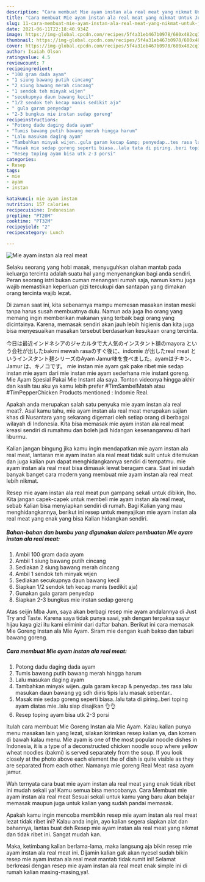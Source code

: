 ```yaml
---
description: "Cara membuat Mie ayam instan ala real meat yang nikmat Untuk Jualan"
title: "Cara membuat Mie ayam instan ala real meat yang nikmat Untuk Jualan"
slug: 11-cara-membuat-mie-ayam-instan-ala-real-meat-yang-nikmat-untuk-jualan
date: 2021-06-11T22:18:40.934Z
image: https://img-global.cpcdn.com/recipes/5f4a31eb467b0978/680x482cq70/mie-ayam-instan-ala-real-meat-foto-resep-utama.jpg
thumbnail: https://img-global.cpcdn.com/recipes/5f4a31eb467b0978/680x482cq70/mie-ayam-instan-ala-real-meat-foto-resep-utama.jpg
cover: https://img-global.cpcdn.com/recipes/5f4a31eb467b0978/680x482cq70/mie-ayam-instan-ala-real-meat-foto-resep-utama.jpg
author: Isaiah Olson
ratingvalue: 4.5
reviewcount: 7
recipeingredient:
- "100 gram dada ayam"
- "1 siung bawang putih cincang"
- "2 siung bawang merah cincang"
- "1 sendok teh minyak wijen"
- "secukupnya daun bawang kecil"
- "1/2 sendok teh kecap manis sedikit aja"
- " gula garam penyedap"
- "2-3 bungkus mie instan sedap goreng"
recipeinstructions:
- "Potong dadu daging dada ayam"
- "Tumis bawang putih bawang merah hingga harum"
- "Lalu masukan daging ayam"
- "Tambahkan minyak wijen..gula garam kecap &amp; penyedap..tes rasa lalu masukan daun bawang yg sdh diiris tipis lalu masak sebentar.."
- "Masak mie sedap goreng seperti biasa..lalu tata di piring..beri toping ayam diatas mie..lalu siap disajikan 👌👌"
- "Resep toping ayam bisa utk 2-3 porsi"
categories:
- Resep
tags:
- mie
- ayam
- instan

katakunci: mie ayam instan 
nutrition: 157 calories
recipecuisine: Indonesian
preptime: "PT20M"
cooktime: "PT32M"
recipeyield: "2"
recipecategory: Lunch

---
```



![Mie ayam instan ala real meat](https://img-global.cpcdn.com/recipes/5f4a31eb467b0978/680x482cq70/mie-ayam-instan-ala-real-meat-foto-resep-utama.jpg)

Selaku seorang yang hobi masak, menyuguhkan olahan mantab pada keluarga tercinta adalah suatu hal yang menyenangkan bagi anda sendiri. Peran seorang istri bukan cuman menangani rumah saja, namun kamu juga wajib memastikan keperluan gizi tercukupi dan santapan yang dimakan orang tercinta wajib lezat.

Di zaman  saat ini, kita sebenarnya mampu memesan masakan instan meski tanpa harus susah membuatnya dulu. Namun ada juga lho orang yang memang ingin memberikan makanan yang terbaik bagi orang yang dicintainya. Karena, memasak sendiri akan jauh lebih higienis dan kita juga bisa menyesuaikan masakan tersebut berdasarkan kesukaan orang tercinta. 

今日は最近インドネシアのジャカルタで大人気のインスタント麺のmayora という会社が出したbakmi mewah rasaのすぐ後に、indomie が出したreal meat というインスタント麺シリーズのAyam Jamur味を食べました。ayamはチキン、Jamur は、キノコです。 mie instan mie ayam gak pake ribet mie sedap instan mie ayam dari mie instan mie ayam sederhana mie instant goreng. Mie Ayam Spesial Pakai Mie Instant ala saya. Tonton videonya hingga akhir dan kasih tau aku ya kamu lebih prefer #TimSambelMatah atau #TimPepperChicken Products mentioned : Indomie Real.

Apakah anda merupakan salah satu penyuka mie ayam instan ala real meat?. Asal kamu tahu, mie ayam instan ala real meat merupakan sajian khas di Nusantara yang sekarang digemari oleh setiap orang di berbagai wilayah di Indonesia. Kita bisa memasak mie ayam instan ala real meat kreasi sendiri di rumahmu dan boleh jadi hidangan kesenanganmu di hari liburmu.

Kalian jangan bingung jika kamu ingin mendapatkan mie ayam instan ala real meat, lantaran mie ayam instan ala real meat tidak sulit untuk ditemukan dan juga kalian pun dapat menghidangkannya sendiri di tempatmu. mie ayam instan ala real meat bisa dimasak lewat beragam cara. Saat ini sudah banyak banget cara modern yang membuat mie ayam instan ala real meat lebih nikmat.

Resep mie ayam instan ala real meat pun gampang sekali untuk dibikin, lho. Kita jangan capek-capek untuk membeli mie ayam instan ala real meat, sebab Kalian bisa menyiapkan sendiri di rumah. Bagi Kalian yang mau menghidangkannya, berikut ini resep untuk menyajikan mie ayam instan ala real meat yang enak yang bisa Kalian hidangkan sendiri.

<!--inarticleads1-->

##### Bahan-bahan dan bumbu yang digunakan dalam pembuatan Mie ayam instan ala real meat:

1. Ambil 100 gram dada ayam
1. Ambil 1 siung bawang putih cincang
1. Sediakan 2 siung bawang merah cincang
1. Ambil 1 sendok teh minyak wijen
1. Sediakan secukupnya daun bawang kecil
1. Siapkan 1/2 sendok teh kecap manis (sedikit aja)
1. Gunakan  gula garam penyedap
1. Siapkan 2-3 bungkus mie instan sedap goreng


Atas seijin Mba Jum, saya akan berbagi resep mie ayam andalannya di Just Try and Taste. Karena saya tidak punya sawi, yah dengan terpaksa sayur hijau kaya gizi itu kami eliminir dari daftar bahan. Berikut ini cara memasak Mie Goreng Instan ala Mie Ayam. Siram mie dengan kuah bakso dan taburi bawang goreng. 

<!--inarticleads2-->

##### Cara membuat Mie ayam instan ala real meat:

1. Potong dadu daging dada ayam
1. Tumis bawang putih bawang merah hingga harum
1. Lalu masukan daging ayam
1. Tambahkan minyak wijen..gula garam kecap &amp; penyedap..tes rasa lalu masukan daun bawang yg sdh diiris tipis lalu masak sebentar..
1. Masak mie sedap goreng seperti biasa..lalu tata di piring..beri toping ayam diatas mie..lalu siap disajikan 👌👌
1. Resep toping ayam bisa utk 2-3 porsi


Itulah cara membuat Mie Goreng Instan ala Mie Ayam. Kalau kalian punya menu masakan lain yang lezat, silakan kirimkan resep kalian ya, dan komen di bawah kalau menu. Mie ayam is one of the most popular noodle dishes in Indonesia, it is a type of a deconstructed chicken noodle soup where yellow wheat noodles (bakmi) is served separately from the soup. If you look closely at the photo above each element the of dish is quite visible as they are separated from each other. Namanya mie goreng Real Meat rasa ayam jamur. 

Wah ternyata cara buat mie ayam instan ala real meat yang enak tidak ribet ini mudah sekali ya! Kamu semua bisa mencobanya. Cara Membuat mie ayam instan ala real meat Sesuai sekali untuk kamu yang baru akan belajar memasak maupun juga untuk kalian yang sudah pandai memasak.

Apakah kamu ingin mencoba membikin resep mie ayam instan ala real meat lezat tidak ribet ini? Kalau anda ingin, ayo kalian segera siapkan alat dan bahannya, lantas buat deh Resep mie ayam instan ala real meat yang nikmat dan tidak ribet ini. Sangat mudah kan. 

Maka, ketimbang kalian berlama-lama, maka langsung aja bikin resep mie ayam instan ala real meat ini. Dijamin kalian gak akan nyesel sudah bikin resep mie ayam instan ala real meat mantab tidak rumit ini! Selamat berkreasi dengan resep mie ayam instan ala real meat enak simple ini di rumah kalian masing-masing,ya!.


